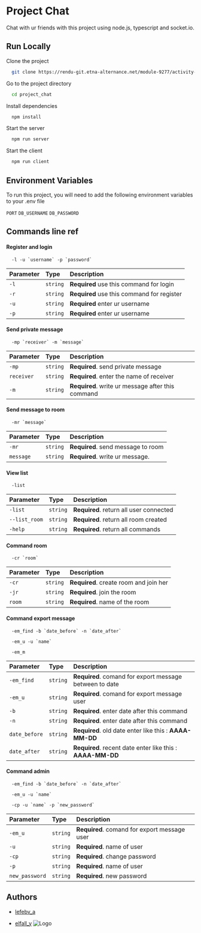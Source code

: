 # Project Chat

Chat with ur friends with this project using node.js, typescript and socket.io.

## Run Locally

Clone the project

```bash
  git clone https://rendu-git.etna-alternance.net/module-9277/activity-50573/group-1003882.git project_chat
```

Go to the project directory

```bash
  cd project_chat
```

Install dependencies

```bash
  npm install
```

Start the server

```bash
  npm run server
```

Start the client

```bash
  npm run client
```

## Environment Variables

To run this project, you will need to add the following environment variables to your .env file

`PORT`
`DB_USERNAME`
`DB_PASSWORD`

## Commands line ref

#### Register and login

```http
  -l -u `username` -p `password`
```

| Parameter | Type     | Description                                |
| :-------- | :------- | :----------------------------------------- |
| `-l`      | `string` | **Required** use this command for login    |
| `-r`      | `string` | **Required** use this command for register |
| `-u`      | `string` | **Required** enter ur username             |
| `-p`      | `string` | **Required** enter ur username             |

#### Send private message

```http
  -mp `receiver` -m `message`
```

| Parameter  | Type     | Description                                       |
| :--------- | :------- | :------------------------------------------------ |
| `-mp`      | `string` | **Required**. send private message                |
| `receiver` | `string` | **Required**. enter the name of receiver          |
| `-m`       | `string` | **Required**. write ur message after this command |

#### Send message to room

```http
  -mr `message`
```

| Parameter | Type     | Description                        |
| :-------- | :------- | :--------------------------------- |
| `-mr`     | `string` | **Required**. send message to room |
| `message` | `string` | **Required**. write ur message.    |

#### View list

```http
  -list
```

| Parameter     | Type     | Description                             |
| :------------ | :------- | :-------------------------------------- |
| `-list`       | `string` | **Required**. return all user connected |
| `--list_room` | `string` | **Required**. return all room created   |
| `-help`       | `string` | **Required**. return all commands       |

#### Command room

```http
  -cr `room`
```

| Parameter | Type     | Description                            |
| :-------- | :------- | :------------------------------------- |
| `-cr`     | `string` | **Required**. create room and join her |
| `-jr`     | `string` | **Required**. join the room            |
| `room`    | `string` | **Required**. name of the room         |

#### Command export message

```http
  -em_find -b `date_before` -n `date_after`
```

```http
  -em_u -u `name`
```

```http
  -em_m
```

| Parameter     | Type     | Description                                                |
| :------------ | :------- | :--------------------------------------------------------- |
| `-em_find`    | `string` | **Required**. comand for export message between to date    |
| `-em_u`       | `string` | **Required**. comand for export message user               |
| `-b`          | `string` | **Required**. enter date after this command                |
| `-n`          | `string` | **Required**. enter date after this command                |
| `date_before` | `string` | **Required**. old date enter like this : **AAAA-MM-DD**    |
| `date_after`  | `string` | **Required**. recent date enter like this : **AAAA-MM-DD** |

#### Command admin

```http
  -em_find -b `date_before` -n `date_after`
```

```http
  -em_u -u `name`
```

```http
  -cp -u `name` -p `new_password`
```

| Parameter      | Type     | Description                                  |
| :------------- | :------- | :------------------------------------------- |
| `-em_u`        | `string` | **Required**. comand for export message user |
| `-u`           | `string` | **Required**. name of user                   |
| `-cp`          | `string` | **Required**. change password                |
| `-p`           | `string` | **Required**. name of user                   |
| `new_password` | `string` | **Required**. new password                   |

## Authors

- [lefebv_a](https://github.com/LefebvreAnthony)

- [elfall_y](https://github.com/YassineEF)
  ![Logo](https://i.pinimg.com/564x/09/eb/d9/09ebd97b43c35df55c57e34f83bcefd6.jpg)
